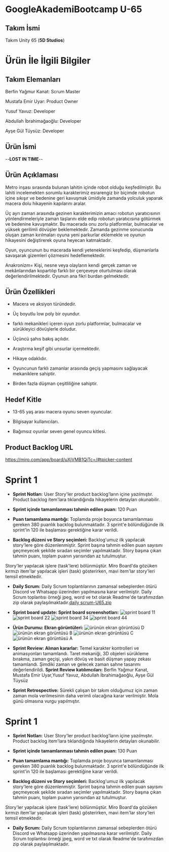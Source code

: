 # GoogleAkademiBootcamp U-65
## Takım İsmi
Takım Unity 65 (**5D Studios**)

# Ürün İle İlgili Bilgiler

## Takım Elemanları
Berfin Yağmur Kanat: Scrum Master 

Mustafa Emir Uyar: Product Owner

Yusuf Yavuz: Developer

Abdullah İbrahimağaoğlu: Developer

Ayşe Gül Tüysüz: Developer

## Ürün İsmi
--**LOST IN TIME**--

## Ürün Açıklaması

Metro inşası sırasında bulunan lahitin içinde robot olduğu keşfedilmiştir. Bu lahiti incelemekten sorumlu karakterimiz esrarengiz bir biçimde robotun içine sıkışır ve bedenine geri kavuşmak ümidiyle zamanda yolculuk yaparak macera dolu hikayenin kapılarını aralar.

Üç ayrı zaman arasında gezinen karakterimizin amacı robotun yaratıcısının yönlendirmeleriyle zaman taşlarını elde edip robotun yaratıcısına götürmek ve bedenine kavuşmaktır. Bu macerada onu zorlu platformlar, bulmacalar ve yüksek gerilimli dövüşler beklemektedir. Zamanda gezinme sonucunda oluşan zaman kırılmaları oyuna yeni parkurlar eklemekte ve oyunun hikayesini değiştirerek oyuna heyecan katmaktadır.

Oyun, oyuncunun bu macerada kendi yeteneklerini keşfedip, düşmanlarla savaşarak gizemleri çözmesini hedeflemektedir.

Anakronizm= Kişi, nesne veya olayların kendi gerçek zaman ve mekânlarından kopartılıp farklı bir çerçeveye oturtulması olarak değerlendirilmektedir. Oyunun ana fikri burdan gelmektedir.

## Ürün Özellikleri
- Macera ve aksiyon türündedir.

- Üç boyutlu low poly bir oyundur.

- farklı mekanikleri içeren oyun zorlu platformlar, bulmacalar ve sürükleyici dövüşlerle doludur. 

- Üçüncü şahıs bakış açılıdır.

- Araştırma keşif gibi unsurlar içermektedir. 

- Hikaye odaklıdır.

- Oyuncunun farklı zamanlar arasında geçiş yapmasını sağlayacak mekaniklere sahiptir.

- Birden fazla düşman çeşitliliğine sahiptir.

## Hedef Kitle
- 13-65 yaş arası macera oyunu seven oyuncular.

- Bilgisayar kullanıcıları.

- Bağımsız oyunlar seven genel oyuncu kitlesi.

## Product Backlog URL
https://miro.com/app/board/uXjVMB1QjTc=/#tpicker-content


# Sprint 1
- **Sprint Notları**: User Story'ler product backlog'ların içine yazılmıştır. Product backlog item'lara tıklandığında hikayelerin detayları okunabilir.

- **Sprint içinde tamamlanması tahmin edilen puan:** 120 Puan

- **Puan tamamlama mantığı:** Toplamda proje boyunca tamamlanması gereken 380 puanlık backlog bulunmaktadır. 3 sprint'e bölündüğünde ilk sprint'in 120 ile başlaması gerektiğine karar verildi.

- **Backlog düzeni ve Story seçimleri:** Backlog'umuz ilk yapılacak story'lere göre düzenlenmiştir. Sprint başına tahmin edilen puan sayısını geçmeyecek şekilde sıradan seçimler yapılmaktadır. Story başına çıkan tahmin puanı, toplam puanın yarısından az tutulmuştur.

Story'ler yapılacak işlere (task'lere) bölünmüştür. Miro Board'da gözüken kırmızı item'lar yapılacak işleri (task) gösterirken, mavi item'lar story'leri temsil etmektedir.

- **Daily Scrum:** Daily Scrum toplantılarının zamansal sebeplerden ötürü Discord ve Whatsapp üzerinden yapılmasına karar verilmiştir. Daily Scrum toplantısı örneği jpeg, word ve txt olarak Readme'de tarafımızdan zip olarak paylaşılmaktadır.[daily scrum-U65.zip](https://github.com/YusufHoDYavuz/GoogleAkademiBootcamp/files/11782895/daily.scrum-U65.zip)

- **Sprint board update: Sprint board screenshotları:**
![sprint board 11](https://github.com/YusufHoDYavuz/GoogleAkademiBootcamp/assets/135452389/319cb303-4b86-457a-988a-a80adfb0f67d)
![sprint board 22](https://github.com/YusufHoDYavuz/GoogleAkademiBootcamp/assets/135452389/111916ce-8012-4d06-bcab-75f68642e64e)
![sprint board 34](https://github.com/YusufHoDYavuz/GoogleAkademiBootcamp/assets/135452389/641111ba-f560-474e-a799-1c16c986d158)
![sprint board 44](https://github.com/YusufHoDYavuz/GoogleAkademiBootcamp/assets/135452389/ed420b8f-0462-4306-8cf8-8bbf4c41de41)

- **Ürün Durumu: Ekran görüntüleri:**
![ürünün ekran görüntüsü D](https://github.com/YusufHoDYavuz/GoogleAkademiBootcamp/assets/135452389/9e24c42f-cdb5-48fc-8294-bb90d3e2d0a7)
![ürünün ekran görüntüsü B](https://github.com/YusufHoDYavuz/GoogleAkademiBootcamp/assets/135452389/6bd7d9b2-dfb5-400a-a577-baa4142dc936)
![ürünün ekran görüntüsü C](https://github.com/YusufHoDYavuz/GoogleAkademiBootcamp/assets/135452389/4fc44d1a-9a40-474b-8d3d-8630d01b6eb8)
![ürünün ekran görüntüsü A](https://github.com/YusufHoDYavuz/GoogleAkademiBootcamp/assets/135452389/9e3a8183-4598-437b-92fb-0c129e3abb6c)

- **Sprint Review: Alınan kararlar:** Temel karakter kontrolleri ve animasyonları tamamlandı. Taret mekaniği, 3D objeleri sürükleme bırakma, zaman geçişi, yakın dövüş ve basit düşman yapay zekası tamamlandı. Şimdiki zaman ve gelecek zaman sahne tasarımı değerlendirildi. **Sprint Review katılımcıları:** Berfin Yağmur Kanat, Mustafa Emir Uyar,Yusuf Yavuz, Abdullah İbrahimağaoğlu, Ayşe Gül Tüysüz

- **Sprint Retrospective:**  Sürekli çalışan bir takım olduğumuz için zaman zaman mola verilmesinin daha verimli olacağına karar verilmiştir. Mola günü olmasına vurgu yapılmıştır.


# Sprint 1
- **Sprint Notları**: User Story'ler product backlog'ların içine yazılmıştır. Product backlog item'lara tıklandığında hikayelerin detayları okunabilir.

- **Sprint içinde tamamlanması tahmin edilen puan:** 130 Puan

- **Puan tamamlama mantığı:** Toplamda proje boyunca tamamlanması gereken 380 puanlık backlog bulunmaktadır. 3 sprint'e bölündüğünde ilk sprint'in 120 ile başlaması gerektiğine karar verildi.

- **Backlog düzeni ve Story seçimleri:** Backlog'umuz ilk yapılacak story'lere göre düzenlenmiştir. Sprint başına tahmin edilen puan sayısını geçmeyecek şekilde sıradan seçimler yapılmaktadır. Story başına çıkan tahmin puanı, toplam puanın yarısından az tutulmuştur.

Story'ler yapılacak işlere (task'lere) bölünmüştür. Miro Board'da gözüken kırmızı item'lar yapılacak işleri (task) gösterirken, mavi item'lar story'leri temsil etmektedir.

- **Daily Scrum:** Daily Scrum toplantılarının zamansal sebeplerden ötürü Discord ve Whatsapp üzerinden yapılmasına karar verilmiştir. Daily Scrum toplantısı örneği jpeg, word ve txt olarak Readme'de tarafımızdan zip olarak paylaşılmaktadır.
